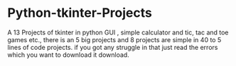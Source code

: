 # Python-tkinter-Projects
A 13 Projects of tkinter in python GUI , simple calculator and tic, tac and toe games etc.,
there is an 5 big projects and 8 projects are simple in 40 to 5 lines of code projects.
if you got any struggle in that just read the errors which you want to download it download.
